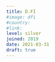 ```yaml
---
title: D.FI
#image: dfi
#country:
#link:
level: silver
joined: 2019
date: 2021-03-31
draft: true
---
```

